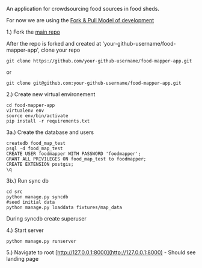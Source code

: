 An application for crowdsourcing food sources in food sheds.

For now we are using the [Fork & Pull Model of development](https://help.github.com/articles/using-pull-requests)

1.) Fork the [main repo](https://github.com/food-mappers/food-mapper-app)

After the repo is forked and created at 'your-github-username/food-mapper-app', clone your repo

	git clone https://github.com/your-github-username/food-mapper-app.git

or

	git clone git@github.com:your-github-username/food-mapper-app.git

2.) Create new virtual environement

	cd food-mapper-app
	virtualenv env
	source env/bin/activate
	pip install -r requirements.txt

3a.) Create the database and users

	createdb food_map_test
	psql -d food_map_test
	CREATE USER foodmapper WITH PASSWORD 'foodmapper';
	GRANT ALL PRIVILEGES ON food_map_test to foodmapper;
	CREATE EXTENSION postgis;
	\q

3b.) Run sync db

	cd src
	python manage.py syncdb
	#seed initial data
	python manage.py loaddata fixtures/map_data

During syncdb create superuser

4.) Start server

	python manage.py runserver

5.) Navigate to root [http://127.0.0.1:8000](http://127.0.0.1:8000) - Should see landing page
